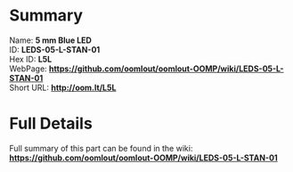 
Summary
=================
  
Name: __5 mm Blue LED__    
ID: __LEDS-05-L-STAN-01__   
Hex ID: __L5L__   
WebPage: __https://github.com/oomlout/oomlout-OOMP/wiki/LEDS-05-L-STAN-01__   
Short URL: __http://oom.lt/L5L__   

Full Details
==========================
Full summary of this part can be found in the wiki:   
__https://github.com/oomlout/oomlout-OOMP/wiki/LEDS-05-L-STAN-01__    

